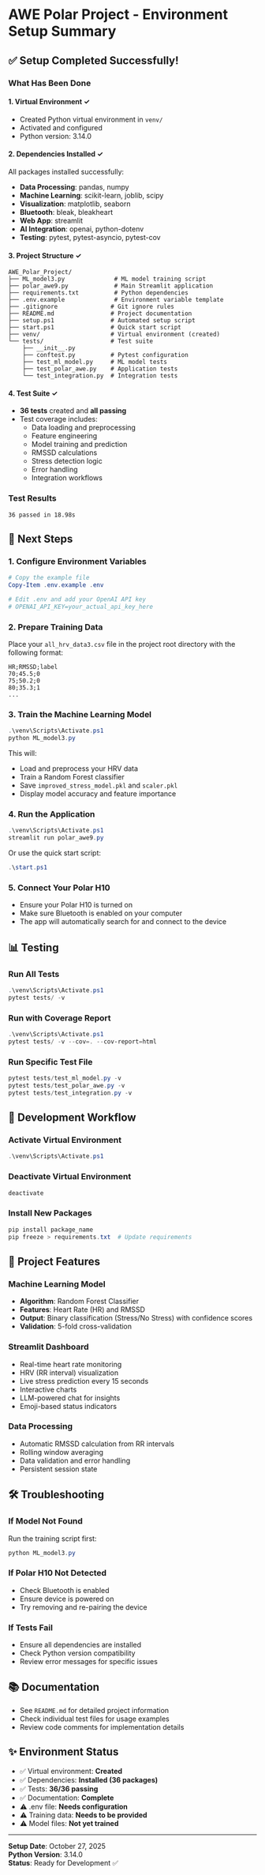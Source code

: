 # AWE Polar Project - Environment Setup Summary

## ✅ Setup Completed Successfully!

### What Has Been Done

#### 1. **Virtual Environment** ✓
- Created Python virtual environment in `venv/`
- Activated and configured
- Python version: 3.14.0

#### 2. **Dependencies Installed** ✓
All packages installed successfully:
- **Data Processing**: pandas, numpy
- **Machine Learning**: scikit-learn, joblib, scipy
- **Visualization**: matplotlib, seaborn
- **Bluetooth**: bleak, bleakheart
- **Web App**: streamlit
- **AI Integration**: openai, python-dotenv
- **Testing**: pytest, pytest-asyncio, pytest-cov

#### 3. **Project Structure** ✓
```
AWE_Polar_Project/
├── ML_model3.py              # ML model training script
├── polar_awe9.py             # Main Streamlit application
├── requirements.txt          # Python dependencies
├── .env.example              # Environment variable template
├── .gitignore               # Git ignore rules
├── README.md                # Project documentation
├── setup.ps1                # Automated setup script
├── start.ps1                # Quick start script
├── venv/                    # Virtual environment (created)
└── tests/                   # Test suite
    ├── __init__.py
    ├── conftest.py          # Pytest configuration
    ├── test_ml_model.py     # ML model tests
    ├── test_polar_awe.py    # Application tests
    └── test_integration.py  # Integration tests
```

#### 4. **Test Suite** ✓
- **36 tests** created and **all passing**
- Test coverage includes:
  - Data loading and preprocessing
  - Feature engineering
  - Model training and prediction
  - RMSSD calculations
  - Stress detection logic
  - Error handling
  - Integration workflows

### Test Results
```
36 passed in 18.98s
```

## 🚀 Next Steps

### 1. Configure Environment Variables
```powershell
# Copy the example file
Copy-Item .env.example .env

# Edit .env and add your OpenAI API key
# OPENAI_API_KEY=your_actual_api_key_here
```

### 2. Prepare Training Data
Place your `all_hrv_data3.csv` file in the project root directory with the following format:
```
HR;RMSSD;label
70;45.5;0
75;50.2;0
80;35.3;1
...
```

### 3. Train the Machine Learning Model
```powershell
.\venv\Scripts\Activate.ps1
python ML_model3.py
```

This will:
- Load and preprocess your HRV data
- Train a Random Forest classifier
- Save `improved_stress_model.pkl` and `scaler.pkl`
- Display model accuracy and feature importance

### 4. Run the Application
```powershell
.\venv\Scripts\Activate.ps1
streamlit run polar_awe9.py
```

Or use the quick start script:
```powershell
.\start.ps1
```

### 5. Connect Your Polar H10
- Ensure your Polar H10 is turned on
- Make sure Bluetooth is enabled on your computer
- The app will automatically search for and connect to the device

## 📊 Testing

### Run All Tests
```powershell
.\venv\Scripts\Activate.ps1
pytest tests/ -v
```

### Run with Coverage Report
```powershell
.\venv\Scripts\Activate.ps1
pytest tests/ -v --cov=. --cov-report=html
```

### Run Specific Test File
```powershell
pytest tests/test_ml_model.py -v
pytest tests/test_polar_awe.py -v
pytest tests/test_integration.py -v
```

## 🔧 Development Workflow

### Activate Virtual Environment
```powershell
.\venv\Scripts\Activate.ps1
```

### Deactivate Virtual Environment
```powershell
deactivate
```

### Install New Packages
```powershell
pip install package_name
pip freeze > requirements.txt  # Update requirements
```

## 📝 Project Features

### Machine Learning Model
- **Algorithm**: Random Forest Classifier
- **Features**: Heart Rate (HR) and RMSSD
- **Output**: Binary classification (Stress/No Stress) with confidence scores
- **Validation**: 5-fold cross-validation

### Streamlit Dashboard
- Real-time heart rate monitoring
- HRV (RR interval) visualization
- Live stress prediction every 15 seconds
- Interactive charts
- LLM-powered chat for insights
- Emoji-based status indicators

### Data Processing
- Automatic RMSSD calculation from RR intervals
- Rolling window averaging
- Data validation and error handling
- Persistent session state

## 🛠️ Troubleshooting

### If Model Not Found
Run the training script first:
```powershell
python ML_model3.py
```

### If Polar H10 Not Detected
- Check Bluetooth is enabled
- Ensure device is powered on
- Try removing and re-pairing the device

### If Tests Fail
- Ensure all dependencies are installed
- Check Python version compatibility
- Review error messages for specific issues

## 📚 Documentation

- See `README.md` for detailed project information
- Check individual test files for usage examples
- Review code comments for implementation details

## ✨ Environment Status

- ✅ Virtual environment: **Created**
- ✅ Dependencies: **Installed (36 packages)**
- ✅ Tests: **36/36 passing**
- ✅ Documentation: **Complete**
- ⚠️ .env file: **Needs configuration**
- ⚠️ Training data: **Needs to be provided**
- ⚠️ Model files: **Not yet trained**

---

**Setup Date**: October 27, 2025  
**Python Version**: 3.14.0  
**Status**: Ready for Development ✅
